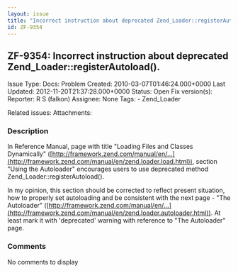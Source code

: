 ```yaml
---
layout: issue
title: "Incorrect instruction about deprecated Zend_Loader::registerAutoload()."
id: ZF-9354
---
```


ZF-9354: Incorrect instruction about deprecated Zend\_Loader::registerAutoload(). 
----------------------------------------------------------------------------------

 Issue Type: Docs: Problem Created: 2010-03-07T01:46:24.000+0000 Last Updated: 2012-11-20T21:37:28.000+0000 Status: Open Fix version(s): 
 Reporter:  R S (falkon)  Assignee:  None  Tags: - Zend\_Loader
 
 Related issues: 
 Attachments: 
### Description

In Reference Manual, page with title "Loading Files and Classes Dynamically" ([http://framework.zend.com/manual/en/…](http://framework.zend.com/manual/en/zend.loader.load.html)), section "Using the Autoloader" encourages users to use deprecated method Zend\_Loader::registerAutoload().

In my opinion, this section should be corrected to reflect present situation, how to properly set autoloading and be consistent with the next page - "The Autoloader" ([http://framework.zend.com/manual/en/…](http://framework.zend.com/manual/en/zend.loader.autoloader.html)). At least mark it with 'deprecated' warning with reference to "The Autoloader" page.

 

 

### Comments

No comments to display